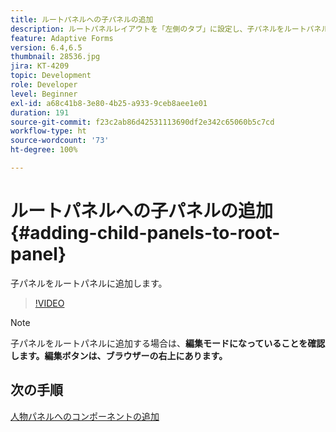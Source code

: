 ```yaml
---
title: ルートパネルへの子パネルの追加
description: ルートパネルレイアウトを「左側のタブ」に設定し、子パネルをルートパネルに追加します。
feature: Adaptive Forms
version: 6.4,6.5
thumbnail: 28536.jpg
jira: KT-4209
topic: Development
role: Developer
level: Beginner
exl-id: a68c41b8-3e80-4b25-a933-9ceb8aee1e01
duration: 191
source-git-commit: f23c2ab86d42531113690df2e342c65060b5c7cd
workflow-type: ht
source-wordcount: '73'
ht-degree: 100%

---
```


# ルートパネルへの子パネルの追加 {#adding-child-panels-to-root-panel}

子パネルをルートパネルに追加します。


>[!VIDEO](https://video.tv.adobe.com/v/28536?quality=12&learn=on)

>[!NOTE]
>子パネルをルートパネルに追加する場合は、**編集モードになっていることを確認します。編集ボタンは、ブラウザーの右上にあります。**

## 次の手順

[人物パネルへのコンポーネントの追加](./adding-components-to-people-panel.md)
